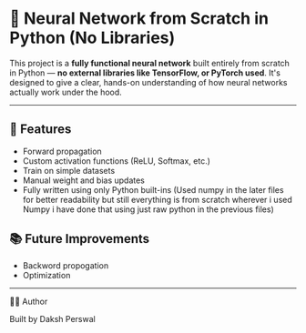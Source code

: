 # 🧠 Neural Network from Scratch in Python (No Libraries)

This project is a **fully functional neural network** built entirely from scratch in Python — **no external libraries like TensorFlow, or PyTorch used**. It's designed to give a clear, hands-on understanding of how neural networks actually work under the hood.

---

## 🚀 Features

- Forward propagation
- Custom activation functions (ReLU, Softmax, etc.)
- Train on simple datasets
- Manual weight and bias updates
- Fully written using only Python built-ins (Used numpy in the later files for better readability but still everything is from scratch wherever i used  Numpy i have done that using just raw python in the previous files)

 ## 📚 Future Improvements

 - Backword propogation
 - Optimization

  ---




👨‍💻 Author

Built by Daksh Perswal


